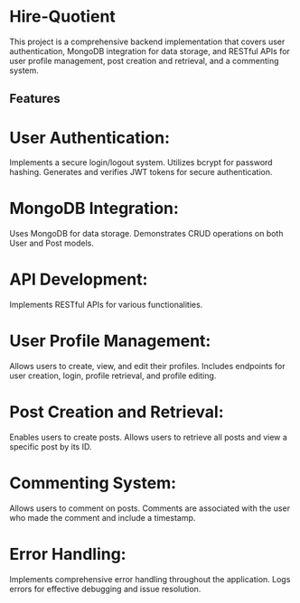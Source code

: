 # Hire-Quotient

This project is a comprehensive backend implementation that covers user authentication, MongoDB integration for data storage, and RESTful APIs for user profile management, post creation and retrieval, and a commenting system.

## Features

# User Authentication:

Implements a secure login/logout system.
Utilizes bcrypt for password hashing.
Generates and verifies JWT tokens for secure authentication.

# MongoDB Integration:

Uses MongoDB for data storage.
Demonstrates CRUD operations on both User and Post models.

# API Development:

Implements RESTful APIs for various functionalities.

# User Profile Management:

Allows users to create, view, and edit their profiles.
Includes endpoints for user creation, login, profile retrieval, and profile editing.

# Post Creation and Retrieval:

Enables users to create posts.
Allows users to retrieve all posts and view a specific post by its ID.

# Commenting System:

Allows users to comment on posts.
Comments are associated with the user who made the comment and include a timestamp.
# Error Handling:

Implements comprehensive error handling throughout the application.
Logs errors for effective debugging and issue resolution.
